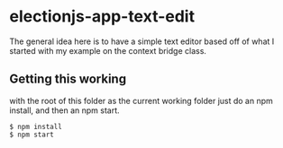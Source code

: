 # electionjs-app-text-edit

The general idea here is to have a simple text editor based off of what I started with my example on the context bridge class.

## Getting this working

with the root of this folder as the current working folder just do an npm install, and then an npm start.

```
$ npm install
$ npm start
```

